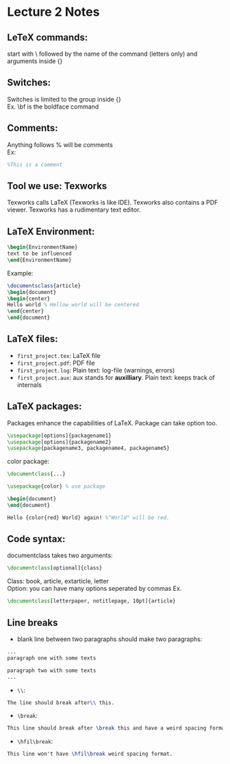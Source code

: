Lecture 2 Notes
===============

## LeTeX commands: 
start with \ followed by the name of the command (letters only) and arguments inside {}

## Switches:
Switches is limited to the group inside {}\
Ex. \bf is the boldface command

## Comments:
Anything follows % will be comments\
Ex: 
```LaTeX
%This is a comment
```
## Tool we use: Texworks
Texworks calls LaTeX (Texworks is like IDE). Texworks also contains a PDF viewer. Texworks has a rudimentary text editor.

## LaTeX Environment:
```LaTeX
\begin{EnvironmentName}
text to be influenced
\end{EnvironmentName}
```
Example:
```LaTeX
\documentsclass{article}
\begin{document}
\begin{center}
Hello world % Hellow world will be centered
\end{center}
\end{document}
```

## LaTeX files:
* `first_project.tex`: LaTeX file
* `first_project.pdf`: PDF file
* `first_project.log`: Plain text: log-file (warnings, errors)
* `first_project.aux`: aux stands for **auxilliary**. Plain text: keeps track of internals

## LaTeX packages:
Packages enhance the capabilities of LaTeX. 
Package can take option too.
```LaTeX
\usepackage[options]{packagename1}
\usepackage[options]{packagename2}
\usepackage{packagename3, packagename4, packagename5}
```
color package:
```LaTeX
\documentclass{...}

\usepackage{color} % use package

\begin{document}
\end{document}
```
```LaTeX
Hello {color{red} World} again! %"World" will be red.
```

## Code syntax:
documentclass takes two arguments:
```LaTeX
\documentclass[optional]{class}
```
Class: book, article, extarticle, letter\
Option: you can have many options seperated by commas
Ex.
```LaTeX
\documentclass[letterpaper, notitlepage, 10pt]{article}
```

## Line breaks
* blank line between two paragraphs should make two paragraphs:
```LaTeX
...
paragraph one with some texts

paragraph two with some texts
...
```
* `\\`:
```LaTex
The line should break after\\ this.
```
* `\break`:
```LaTeX
This line should break after \break this and have a weird spacing format.
```
* `\hfil\break`:
```LaTeX
This line won't have \hfil\break weird spacing format.
```
